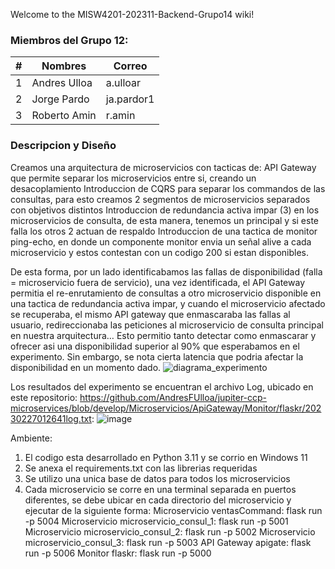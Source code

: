 Welcome to the MISW4201-202311-Backend-Grupo14 wiki!


### Miembros del Grupo 12:
| # | Nombres | Correo |
|---|---------------|---------------|
| 1 | Andres Ulloa | a.ulloar  |
| 2 | Jorge Pardo | ja.pardor1  |
| 3 | Roberto Amin | r.amin  |


### Descripcion y Diseño

Creamos una arquitectura de microservicios con tacticas de:
API Gateway que permite separar los microservicios entre si, creando un desacoplamiento
Introduccion de CQRS para separar los commandos de las consultas, para esto creamos 2 segmentos de microservicios separados con objetivos distintos
Introduccion de redundancia activa impar (3) en los microservicios de consulta, de esta manera, tenemos un principal 
y si este falla los otros 2 actuan de respaldo Introduccion de una tactica de monitor ping-echo, 
en donde un componente monitor envia un señal alive a cada microservicio y estos contestan con un codigo 200 si estan disponibles.

De esta forma, por un lado identificabamos las fallas de disponibilidad (falla = microservicio fuera de servicio), 
una vez identificada, el API Gateway permitia el re-enrutamiento de consultas a otro microservicio disponible en una 
tactica de redundancia activa impar, y cuando el microservicio afectado se recuperaba, el mismo API gateway que enmascaraba 
las fallas al usuario, redireccionaba las peticiones al microservicio de consulta principal en nuestra arquitectura… 
Esto permitio tanto detectar como enmascarar y ofrecer asi una disponibilidad superior al 90% que esperabamos en el experimento. 
Sin embargo, se nota cierta latencia que podria afectar la disponibilidad en un momento dado.
![diagrama_experimento](https://user-images.githubusercontent.com/111446386/221460027-0b737a8d-2090-4350-bb6b-ebf4d9e34946.jpg)


Los resultados del experimento se encuentran el archivo Log, ubicado en este repositorio: 
https://github.com/AndresFUlloa/jupiter-ccp-microservices/blob/develop/Microservicios/ApiGateway/Monitor/flaskr/20230227012641log.txt: ![image](https://user-images.githubusercontent.com/111446386/221460123-dd7432ab-c8c5-4c48-b20f-3086486918f4.png)

Ambiente:
1. El codigo esta desarrollado en Python 3.11 y se corrio en Windows 11
2. Se anexa el requirements.txt con las librerias requeridas
3. Se utilizo una unica base de datos para todos los microservicios
4. Cada microservicio se corre en una terminal separada en puertos diferentes, se debe ubicar en cada directorio del microservicio y ejecutar de la siguiente forma:
  Microservicio ventasCommand: flask run -p 5004
  Microservicio microservicio_consul_1: flask run -p 5001
  Microservicio microservicio_consul_2: flask run -p 5002
  Microservicio microservicio_consul_3: flask run -p 5003
  API Gateway apigate: flask run -p 5006
  Monitor flaskr:      flask run -p 5000
  
